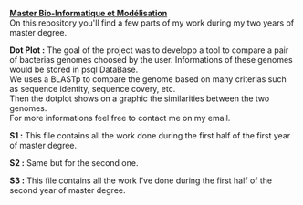 **[Master Bio-Informatique et Modélisation](http://www.lcqb.upmc.fr/BIM/index.html#debouches)**  
On this repository you'll find a few parts of my work during my two years of master degree.

**Dot Plot :** The goal of the project was to developp a tool to compare a pair of bacterias genomes choosed by the user. Informations of these genomes would be stored in psql DataBase.  
               We uses a BLASTp to compare the genome based on many criterias such as sequence identity, sequence covery, etc.  
               Then the dotplot shows on a graphic the similarities between the two genomes.   
               For more informations feel free to contact me on my email.

**S1 :** This file contains all the work done during the first half of the first year of master degree. 

**S2 :** Same but for the second one.

**S3 :** This file contains all the work I've done during the first half of the second year of master degree.

